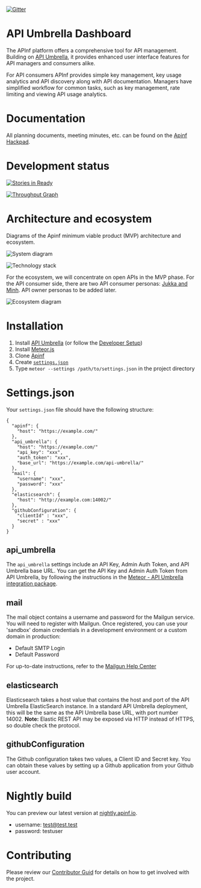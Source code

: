 [![Gitter](https://img.shields.io/badge/GITTER-JOIN_CHAT_%E2%86%92-1dce73.svg)](https://gitter.im/apinf/public)

# API Umbrella Dashboard
The APInf platform offers a comprehensive tool for API management. Building on [API Umbrella](http://nrel.github.io/api-umbrella/), it provides enhanced user interface features for API managers and consumers alike.

For API consumers APInf provides simple key management, key usage analytics and API discovery along with API documentation. Managers have simplified workflow for common tasks, such as key management, rate limiting and viewing API usage analytics.

# Documentation

All planning documents, meeting minutes, etc. can be found on the [Apinf Hackpad](http://apinf.hackpad.com).

# Development status
[![Stories in Ready](https://badge.waffle.io/apinf/api-umbrella-dashboard.png?label=ready&title=Ready)](https://waffle.io/apinf/api-umbrella-dashboard)

[![Throughput Graph](https://graphs.waffle.io/apinf/api-umbrella-dashboard/throughput.svg)](https://waffle.io/apinf/api-umbrella-dashboard/metrics)

# Architecture and ecosystem
Diagrams of the Apinf minimum viable product (MVP) architecture and ecosystem.

![System diagram](https://cdn.rawgit.com/apinf/api-umbrella-dashboard/master/docs/outreach/system-diagram-simplified.svg)

![Technology stack](https://cdn.rawgit.com/apinf/api-umbrella-dashboard/master/docs/outreach/technology-stack.svg)

For the ecosystem, we will concentrate on open APIs in the MVP phase. For the API consumer side, there are two API consumer personas: [Jukka and Minh](https://cdn.rawgit.com/apinf/api-umbrella-dashboard/master/docs/UX/APINF%20consumer%20personas.pdf). API owner personas to be added later.

![Ecosystem diagram](https://cdn.rawgit.com/apinf/api-umbrella-dashboard/master/docs/APINF_MVP_ecosystem.svg)

# Installation

1. Install [API Umbrella](http://apiumbrella.io/download/) (or follow the [Developer Setup](http://apiumbrella.io/docs/development-setup/))
2. Install [Meteor.js](https://www.meteor.com/install)
3. Clone [Apinf](https://github.com/apinf/api-umbrella-dashboard)
4. Create [`settings.json`](#Settings.json)
5. Type `meteor --settings /path/to/settings.json` in the project directory

# Settings.json

Your `settings.json` file should have the following structure:

```
{
  "apinf": {
    "host": "https://example.com/"
  },
  "api_umbrella": {
    "host": "https://example.com/"
    "api_key": "xxx",
    "auth_token": "xxx",
    "base_url": "https://example.com/api-umbrella/"
  },
  "mail": {
    "username": "xxx",
    "password": "xxx"
  },
  "elasticsearch": {
    "host": "http://example.com:14002/"
  },
  "githubConfiguration": {
    "clientId" : "xxx",
    "secret" : "xxx"
  }
}
```

## api_umbrella
The `api_umbrella` settings include an API Key, Admin Auth Token, and API Umbrella base URL. You can get the API Key and Admin Auth Token from API Umbrella, by following the instructions in the [Meteor - API Umbrella integration package](https://github.com/brylie/meteor-api-umbrella#installation).

## mail
The mail object contains a username and password for the Mailgun service. You will need to register with Mailgun. Once registered, you can use your 'sandbox' domain credentials in a development environment or a custom domain in production:

* Default SMTP Login
* Default Password

For up-to-date instructions, refer to the [Mailgun Help Center](https://help.mailgun.com/hc/en-us)

## elasticsearch
Elasticsearch takes a host value that contains the host and port of the API Umbrella ElasticSearch instance. In a standard API Umbrella deployment, this will be the same as the API Umbrella base URL, with port number 14002. **Note:** Elastic REST API may be exposed via HTTP instead of HTTPS, so double check the protocol.

## githubConfiguration
The Github configuration takes two values, a Client ID and Secret key. You can obtain these values by setting up a Github application from your Github user account.

# Nightly build
You can preview our latest version at [nightly.apinf.io](http://nightly.apinf.io).

* username: test@test.test
* password: testuser

# Contributing
Please review our [Contributor Guid](https://github.com/apinf/docs/blob/master/docs/develop/contributing.md) for details on how to get involved with the project.
